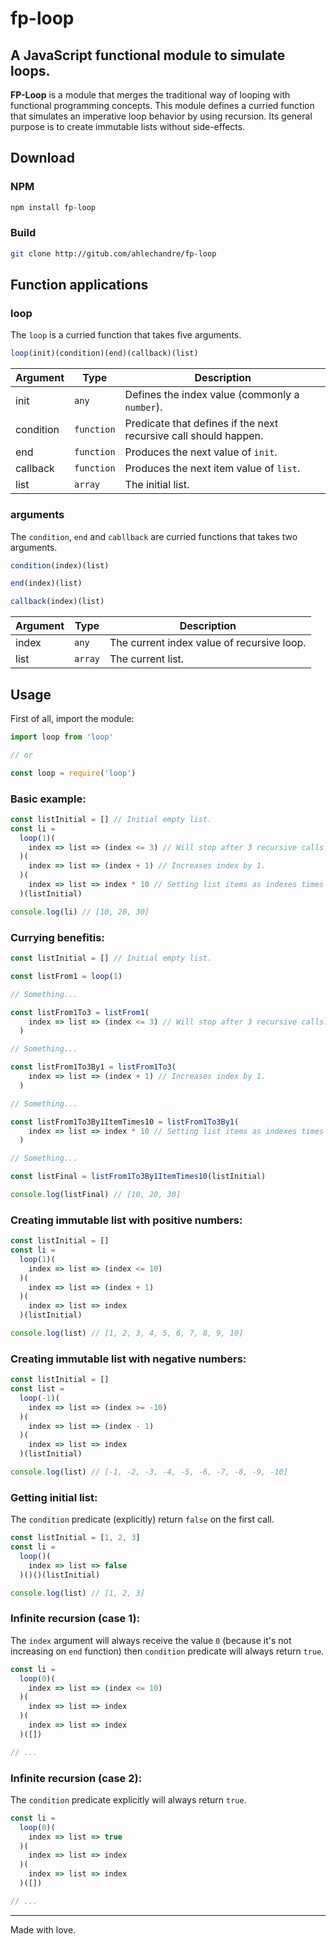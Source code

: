 # fp-loop
## A JavaScript functional module to simulate loops.

**FP-Loop** is a module that merges the traditional way of looping with functional programming concepts. This module defines a curried function that simulates an imperative loop behavior by using recursion. Its general purpose is to create immutable lists without side-effects.

## Download

### NPM 
```bash
npm install fp-loop
```

### Build 
```bash
git clone http://gitub.com/ahlechandre/fp-loop
```

## Function applications

### loop
The `loop` is a curried function that takes five arguments.

```js
loop(init)(condition)(end)(callback)(list)
``` 

Argument | Type | Description
----|---|--|
init | `any` | Defines the index value (commonly a `number`). 
condition | `function` | Predicate that defines if the next recursive call should happen.
end | `function` | Produces the next value of `init`. 
callback | `function` | Produces the next item value of `list`. 
list | `array` | The initial list. 

### arguments
The `condition`, `end` and `cabllback` are curried functions that takes two arguments.

```js
condition(index)(list)

end(index)(list)

callback(index)(list)
``` 

Argument | Type | Description
----|---|--|
index | `any` | The current index value of recursive loop. 
list | `array` | The current list. 


## Usage
First of all, import the module:

```js
import loop from 'loop'

// or

const loop = require('loop')
```

### Basic example:

```js
const listInitial = [] // Initial empty list.
const li = 
  loop(1)(
    index => list => (index <= 3) // Will stop after 3 recursive calls.
  )(
    index => list => (index + 1) // Increases index by 1.
  )(
    index => list => index * 10 // Setting list items as indexes times 10.
  )(listInitial)

console.log(li) // [10, 20, 30]
```

### Currying benefitis:

```js
const listInitial = [] // Initial empty list.

const listFrom1 = loop(1)

// Something...

const listFrom1To3 = listFrom1(
    index => list => (index <= 3) // Will stop after 3 recursive calls.
  )

// Something...

const listFrom1To3By1 = listFrom1To3(
    index => list => (index + 1) // Increases index by 1.
  )

// Something...

const listFrom1To3By1ItemTimes10 = listFrom1To3By1(
    index => list => index * 10 // Setting list items as indexes times 10.
  )

// Something...

const listFinal = listFrom1To3By1ItemTimes10(listInitial)

console.log(listFinal) // [10, 20, 30]
```

### Creating immutable list with positive numbers:

```js
const listInitial = []
const li = 
  loop(1)(
    index => list => (index <= 10)
  )(
    index => list => (index + 1)
  )(
    index => list => index
  )(listInitial)

console.log(list) // [1, 2, 3, 4, 5, 6, 7, 8, 9, 10]
```

### Creating immutable list with negative numbers:

```js
const listInitial = []
const list = 
  loop(-1)(
    index => list => (index >= -10)
  )(
    index => list => (index - 1)
  )(
    index => list => index
  )(listInitial)

console.log(list) // [-1, -2, -3, -4, -5, -6, -7, -8, -9, -10]
```

### Getting initial list:

The `condition` predicate (explicitly) return `false` on the first call.

```js
const listInitial = [1, 2, 3]
const li = 
  loop()(
    index => list => false
  )()()(listInitial)

console.log(list) // [1, 2, 3]
```

### Infinite recursion (case 1):

The `index` argument will always receive the value `0` (because it's not increasing on `end` function) then `condition` predicate will always return `true`.

```js
const li = 
  loop(0)(
    index => list => (index <= 10)
  )(
    index => list => index
  )(
    index => list => index
  )([])

// ...
```

### Infinite recursion (case 2):

The `condition` predicate explicitly will always return `true`.

```js
const li = 
  loop(0)(
    index => list => true
  )(
    index => list => index
  )(
    index => list => index
  )([])

// ...
```

--- 

Made with love.